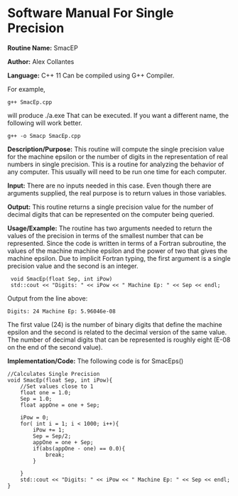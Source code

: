 # Software Manual For Single Precision

**Routine Name:** SmacEP
 
**Author:** Alex Collantes
 
**Language:** C++ 11 Can be compiled using G++ Compiler.

For example,

`g++ SmacEp.cpp`

will produce ./a.exe That can be executed. If you want a different name, the following will work better.

`g++ -o Smacp SmacEp.cpp`

**Description/Purpose:** This routine will compute the single precision value for the machine epsilon or the number of digits in the representation of real numbers in single precision. This is a routine for analyzing the behavior of any computer. This usually will need to be run one time for each computer.

**Input:** There are no inputs needed in this case. Even though there are arguments supplied, the real purpose is to return values in those variables.

**Output:** This routine returns a single precision value for the number of decimal digits that can be represented on the computer being queried.

**Usage/Example:** The routine has two arguments needed to return the values of the precision in terms of the smallest number that can be represented. Since the code is written in terms of a Fortran subroutine, the values of the machine machine epsilon and the power of two that gives the machine epsilon. Due to implicit Fortran typing, the first argument is a single precision value and the second is an integer.

```
 void SmacEp(float Sep, int iPow)
 std::cout << "Digits: " << iPow << " Machine Ep: " << Sep << endl;
 ```
Output from the line above:

`Digits: 24 Machine Ep: 5.96046e-08`

The first value (24) is the number of binary digits that define the machine epsilon and the second is related to the decimal version of the same value. The number of decimal digits that can be represented is roughly eight (E-08 on the end of the second value).



**Implementation/Code:** The following code is for SmacEps()

```
//Calculates Single Precision
void SmacEp(float Sep, int iPow){
    //Set values close to 1
    float one = 1.0;
    Sep = 1.0;
    float appOne = one + Sep;
    
    iPow = 0;
    for( int i = 1; i < 1000; i++){
        iPow += 1;
        Sep = Sep/2;
        appOne = one + Sep;
        if(abs(appOne - one) == 0.0){
            break;
        }
        
    }
    std::cout << "Digits: " << iPow << " Machine Ep: " << Sep << endl;
}
```

